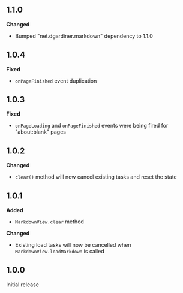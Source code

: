 ## 1.1.0

**Changed**

 - Bumped "net.dgardiner.markdown" dependency to 1.1.0


## 1.0.4

**Fixed**

 - `onPageFinished` event duplication


## 1.0.3

**Fixed**

 - `onPageLoading` and `onPageFinished` events were being fired for "about:blank" pages


## 1.0.2

**Changed**

 - `clear()` method will now cancel existing tasks and reset the state


## 1.0.1

**Added**

 - `MarkdownView.clear` method

**Changed**

 - Existing load tasks will now be cancelled when `MarkdownView.loadMarkdown` is called


## 1.0.0

Initial release